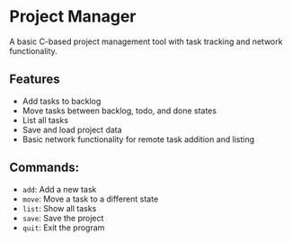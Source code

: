 # Project Manager

A basic C-based project management tool with task tracking and network functionality.

## Features

- Add tasks to backlog
- Move tasks between backlog, todo, and done states
- List all tasks
- Save and load project data
- Basic network functionality for remote task addition and listing

## Commands:
- `add`: Add a new task
- `move`: Move a task to a different state
- `list`: Show all tasks
- `save`: Save the project
- `quit`: Exit the program


